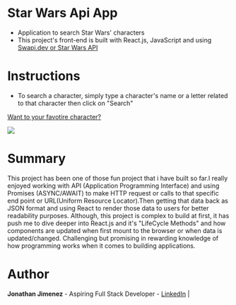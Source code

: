 # Star Wars Api App

- Application to search Star Wars' characters
- This project's front-end is built with React.js, JavaScript and using [Swapi.dev or Star Wars API](https://swapi.dev/)

# Instructions

- To search a character, simply type a character's name or a letter related to that character then click on "Search"

[Want to your favotire character?](https://expenses-tracker-react.herokuapp.com/)

![](/image/preview.png)

# Summary

This project has been one of those fun project that i have built so far.I really enjoyed working with API (Application Programming Interface) and using Promises (ASYNC/AWAIT) to make HTTP request or calls to that specific end point or URL(Uniform Resource Locator).Then getting that data back as JSON format and using React to render those data to users for better readability purposes. Although, this project is complex to build at first, it has push me to dive deeper into React.js and it's "LifeCycle Methods" and how components are updated when first mount to the browser or when data is updated/changed. Challenging but promising in rewarding knowledge of how programming works when it comes to building applications.

# Author

**Jonathan Jimenez** - Aspiring Full Stack Developer - [LinkedIn](https://www.linkedin.com/in/jonathan-jimenez101/) |
